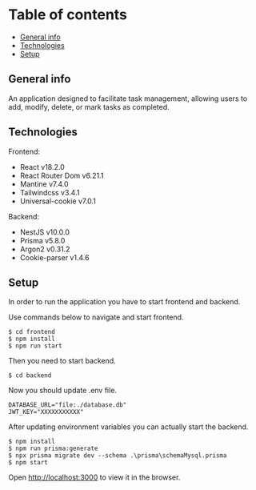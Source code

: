 # Table of contents
* [General info](#general-info)
* [Technologies](#technologies)
* [Setup](#setup)

## General info
An application designed to facilitate task management, allowing users to add, modify, delete, or mark tasks as completed.

## Technologies
Frontend:<br/>
* React v18.2.0
* React Router Dom v6.21.1
* Mantine v7.4.0
* Tailwindcss v3.4.1
* Universal-cookie v7.0.1

 Backend:
 * NestJS v10.0.0
 * Prisma v5.8.0
 * Argon2 v0.31.2
 * Cookie-parser v1.4.6

## Setup
In order to run the application you have to start frontend and backend.

Use commands below to navigate and start frontend.
```
$ cd frontend
$ npm install
$ npm run start
```
Then you need to start backend.

```
$ cd backend
```

Now you should update .env file.
```
DATABASE_URL="file:./database.db"
JWT_KEY="XXXXXXXXXXX"
```

After updating environment variables you can actually start the backend.

```
$ npm install
$ npm run prisma:generate
$ npx prisma migrate dev --schema .\prisma\schemaMysql.prisma
$ npm start
```

Open [http://localhost:3000](http://localhost:3000) to view it in the browser.

